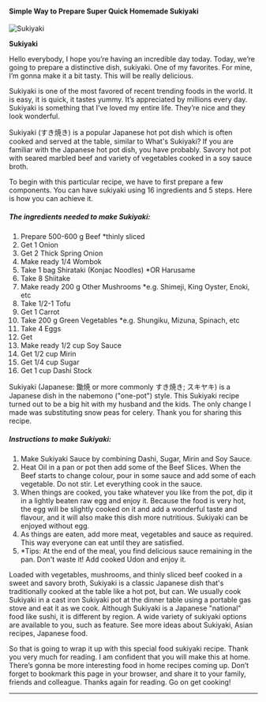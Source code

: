             

#### Simple Way to Prepare Super Quick Homemade Sukiyaki

![Sukiyaki](https://img-global.cpcdn.com/recipes/9d6e489b05a57c09/751x532cq70/sukiyaki-recipe-main-photo.jpg)

**Sukiyaki**

Hello everybody, I hope you’re having an incredible day today. Today, we’re going to prepare a distinctive dish, sukiyaki. One of my favorites. For mine, I’m gonna make it a bit tasty. This will be really delicious.

Sukiyaki is one of the most favored of recent trending foods in the world. It is easy, it is quick, it tastes yummy. It’s appreciated by millions every day. Sukiyaki is something that I’ve loved my entire life. They’re nice and they look wonderful.

Sukiyaki (すき焼き) is a popular Japanese hot pot dish which is often cooked and served at the table, similar to What's Sukiyaki? If you are familiar with the Japanese hot pot dish, you have probably. Savory hot pot with seared marbled beef and variety of vegetables cooked in a soy sauce broth.

To begin with this particular recipe, we have to first prepare a few components. You can have sukiyaki using 16 ingredients and 5 steps. Here is how you can achieve it.

##### The ingredients needed to make Sukiyaki:

1.  Prepare 500-600 g Beef \*thinly sliced
2.  Get 1 Onion
3.  Get 2 Thick Spring Onion
4.  Make ready 1/4 Wombok
5.  Take 1 bag Shirataki (Konjac Noodles) \*OR Harusame
6.  Take 8 Shiitake
7.  Make ready 200 g Other Mushrooms \*e.g. Shimeji, King Oyster, Enoki, etc
8.  Take 1/2-1 Tofu
9.  Get 1 Carrot
10.  Take 200 g Green Vegetables \*e.g. Shungiku, Mizuna, Spinach, etc
11.  Take 4 Eggs
12.  Get <Sukiyaki Sauce>
13.  Make ready 1/2 cup Soy Sauce
14.  Get 1/2 cup Mirin
15.  Get 1/4 cup Sugar
16.  Get 1 cup Dashi Stock

Sukiyaki (Japanese: 鋤焼 or more commonly すき焼き; スキヤキ) is a Japanese dish in the nabemono ("one-pot") style. This Sukiyaki recipe turned out to be a big hit with my husband and the kids. The only change I made was substituting snow peas for celery. Thank you for sharing this recipe.

##### Instructions to make Sukiyaki:

1.  Make Sukiyaki Sauce by combining Dashi, Sugar, Mirin and Soy Sauce.
2.  Heat Oil in a pan or pot then add some of the Beef Slices. When the Beef starts to change colour, pour in some sauce and add some of each vegetable. Do not stir. Let everything cook in the sauce.
3.  When things are cooked, you take whatever you like from the pot, dip it in a lightly beaten raw egg and enjoy it. Because the food is very hot, the egg will be slightly cooked on it and add a wonderful taste and flavour, and it will also make this dish more nutritious. Sukiyaki can be enjoyed without egg.
4.  As things are eaten, add more meat, vegetables and sauce as required. This way everyone can eat until they are satisfied.
5.  \*Tips: At the end of the meal, you find delicious sauce remaining in the pan. Don't waste it! Add cooked Udon and enjoy it.

Loaded with vegetables, mushrooms, and thinly sliced beef cooked in a sweet and savory broth, Sukiyaki is a classic Japanese dish that's traditionally cooked at the table like a hot pot, but can. We usually cook Sukiyaki in a cast iron Sukiyaki pot at the dinner table using a portable gas stove and eat it as we cook. Although Sukiyaki is a Japanese "national" food like sushi, it is different by region. A wide variety of sukiyaki options are available to you, such as feature. See more ideas about Sukiyaki, Asian recipes, Japanese food.

So that is going to wrap it up with this special food sukiyaki recipe. Thank you very much for reading. I am confident that you will make this at home. There’s gonna be more interesting food in home recipes coming up. Don’t forget to bookmark this page in your browser, and share it to your family, friends and colleague. Thanks again for reading. Go on get cooking!

* * *